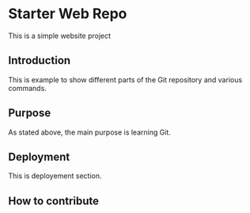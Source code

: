 # Starter Web Repo

This is a simple website project

## Introduction

This is example to show different parts of the Git repository and various commands.

## Purpose

As stated above, the main purpose is learning Git.

## Deployment

This is deployement section.

## How to contribute
